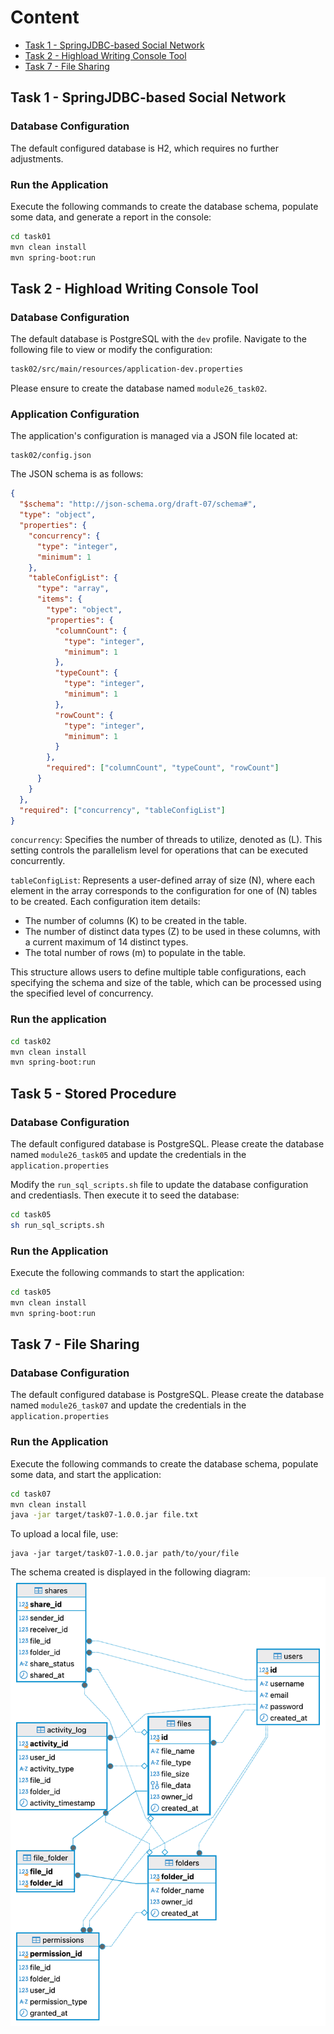 # Content
- [Task 1 - SpringJDBC-based Social Network](#task-1---springjdbc-based-social-network)
- [Task 2 - Highload Writing Console Tool](#task-2---highload-writing-console-tool)
- [Task 7 - File Sharing](#task-7---file-sharing)
 
## Task 1 - SpringJDBC-based Social Network
### Database Configuration

The default configured database is H2, which requires no further adjustments.

### Run the Application

Execute the following commands to create the database schema, populate some data, and generate a report in the console:

```bash
cd task01
mvn clean install
mvn spring-boot:run
```

## Task 2 - Highload Writing Console Tool
### Database Configuration

The default database is PostgreSQL with the `dev` profile. Navigate to the following file to view or modify the configuration:

```bash
task02/src/main/resources/application-dev.properties
```

Please ensure to create the database named `module26_task02`.

### Application Configuration

The application's configuration is managed via a JSON file located at:

```
task02/config.json
```

The JSON schema is as follows:

```json
{
  "$schema": "http://json-schema.org/draft-07/schema#",
  "type": "object",
  "properties": {
    "concurrency": {
      "type": "integer",
      "minimum": 1
    },
    "tableConfigList": {
      "type": "array",
      "items": {
        "type": "object",
        "properties": {
          "columnCount": {
            "type": "integer",
            "minimum": 1
          },
          "typeCount": {
            "type": "integer",
            "minimum": 1
          },
          "rowCount": {
            "type": "integer",
            "minimum": 1
          }
        },
        "required": ["columnCount", "typeCount", "rowCount"]
      }
    }
  },
  "required": ["concurrency", "tableConfigList"]
}
```

`concurrency`: Specifies the number of threads to utilize, denoted as (L). This setting controls the parallelism level for operations that can be executed concurrently.

`tableConfigList`: Represents a user-defined array of size (N), where each element in the array corresponds to the configuration for one of (N) tables to be created. Each configuration item details:

- The number of columns (K) to be created in the table.
- The number of distinct data types (Z) to be used in these columns, with a current maximum of 14 distinct types.
- The total number of rows (m) to populate in the table.

This structure allows users to define multiple table configurations, each specifying the schema and size of the table, which can be processed using the specified level of concurrency.


### Run the application
```bash
cd task02
mvn clean install
mvn spring-boot:run
```

## Task 5 - Stored Procedure
### Database Configuration

The default configured database is PostgreSQL. Please create the database named `module26_task05` and update the credentials in the `application.properties`

Modify the `run_sql_scripts.sh` file to update the database configuration and credentiasls. Then execute it to seed the database:

```bash
cd task05
sh run_sql_scripts.sh
```

### Run the Application

Execute the following commands to start the application:

```bash
cd task05
mvn clean install
mvn spring-boot:run
```

## Task 7 - File Sharing
### Database Configuration

The default configured database is PostgreSQL. Please create the database named `module26_task07` and update the credentials in the `application.properties`

### Run the Application

Execute the following commands to create the database schema, populate some data, and start the application:

```bash
cd task07
mvn clean install
java -jar target/task07-1.0.0.jar file.txt 
```

To upload a local file, use:

```
java -jar target/task07-1.0.0.jar path/to/your/file
```

The schema created is displayed in the following diagram: 
![schema](./task07/diagram.png)